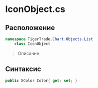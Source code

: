 
# IconObject.cs
## Расположение
```csharp
namespace TigerTrade.Chart.Objects.List  
    class IconObject
```

> Описание

## Синтаксис
```csharp
public XColor Color{ get; set; }
```
